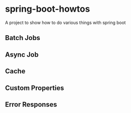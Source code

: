 # spring-boot-howtos
A project to show how to do various things with spring boot

## Batch Jobs
## Async Job
## Cache
## Custom Properties
## Error Responses
